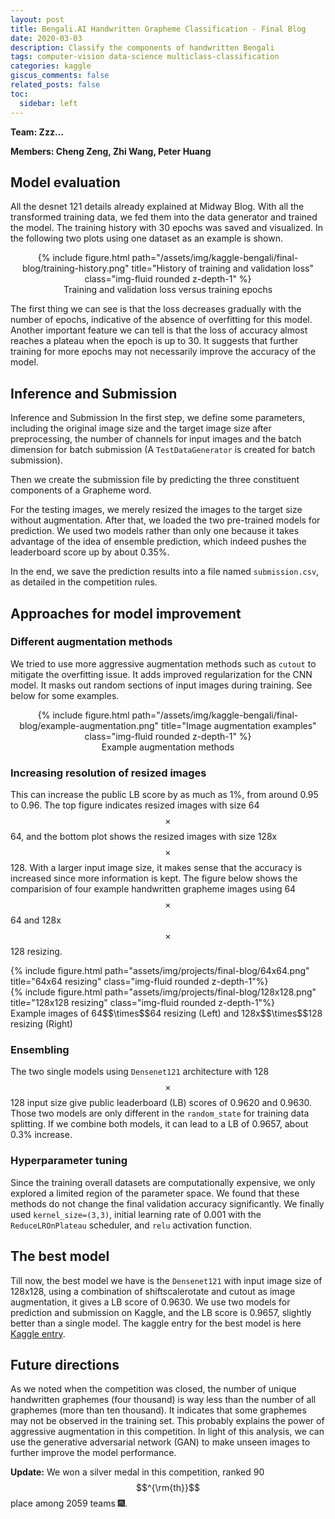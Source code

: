 ```yaml
---
layout: post
title: Bengali.AI Handwritten Grapheme Classification - Final Blog
date: 2020-03-03
description: Classify the components of handwritten Bengali
tags: computer-vision data-science multiclass-classification
categories: kaggle
giscus_comments: false
related_posts: false
toc:
  sidebar: left
---
```

<!-- En-Dash         &ndash;    &#150;
Em-Dash         &mdash;    &#151;
Minus Symbol    &minus;    &#8722; -->

**Team: Zzz...**

**Members: Cheng Zeng, Zhi Wang, Peter Huang**

## Model evaluation

All the desnet 121 details already explained at Midway Blog.
With all the transformed training data, we fed them into the data generator and trained the model. The training history with 30 epochs was saved and visualized. In the following two plots using one dataset as an example is shown.

<div class="img-div" markdown="0" style="text-align:center">
  {% include figure.html path="/assets/img/kaggle-bengali/final-blog/training-history.png" title="History of training and validation loss" class="img-fluid rounded z-depth-1" %}
  <figcaption>Training and validation loss versus training epochs</figcaption>
</div>

The first thing we can see is that the loss decreases gradually with the number of epochs, indicative of the absence of overfitting for this model. Another important feature we can tell is that the loss of accuracy almost reaches a plateau when the epoch is up to 30. It suggests that further training for more epochs may not necessarily improve the accuracy of the model.

## Inference and Submission

Inference and Submission
In the first step, we define some parameters, including the original image size and the target image size after preprocessing, the number of channels for input images and the batch dimension for batch submission (A `TestDataGenerator` is created for batch submission).

Then we create the submission file by predicting the three constituent components of a Grapheme word.

For the testing images, we merely resized the images to the target size without augmentation. After that, we loaded the two pre-trained models for prediction. We used two models rather than only one because it takes advantage of the idea of ensemble prediction, which indeed pushes the leaderboard score up by about 0.35%.

In the end, we save the prediction results into a file named `submission.csv`, as detailed in the competition rules.

## Approaches for model improvement

### Different augmentation methods

We tried to use more aggressive augmentation methods such as `cutout` to mitigate the overfitting issue. It adds improved regularization for the CNN model. It masks out random sections of input images during training. See below for some examples.

<div class="img-div" markdown="0" style="text-align:center">
  {% include figure.html path="/assets/img/kaggle-bengali/final-blog/example-augmentation.png" title="Image augmentation examples" class="img-fluid rounded z-depth-1" %}
  <figcaption>Example augmentation methods</figcaption>
</div>

### Increasing resolution of resized images

This can increase the public LB score by as much as 1%, from around 0.95 to 0.96. The top figure indicates resized images with size 64$$\times$$64, and the bottom plot shows the resized images with size 128x$$\times$$128. With a larger input image size, it makes sense that the accuracy is increased since more information is kept. The figure below shows the comparision of four example handwritten grapheme images using 64$$\times$$64 and 128x$$\times$$128 resizing.

<div class="row justify-content-sm-center">
    <div class="col-sm-6 mt-3 mt-md-0">
        {% include figure.html path="assets/img/projects/final-blog/64x64.png" title="64x64 resizing" class="img-fluid rounded z-depth-1"%}
    </div>
    <div class="col-sm-6 mt-3 mt-md-0" style="top:0px">
        {% include figure.html path="assets/img/projects/final-blog/128x128.png" title="128x128 resizing" class="img-fluid rounded z-depth-1"%}
    </div>
</div>
<div class="caption">
    Example images of 64$$\times$$64 resizing (Left) and 128x$$\times$$128 resizing (Right)
</div>

### Ensembling

The two single models using `Densenet121` architecture with 128$$\times$$128 input size give public leaderboard (LB) scores of 0.9620 and 0.9630. Those two models are only different in the `random_state` for training data splitting. If we combine both models, it can lead to a LB of 0.9657, about 0.3% increase.


### Hyperparameter tuning

Since the training overall datasets are computationally expensive, we only explored a limited region of the parameter space. We found that these methods do not change the final validation accuracy significantly. We finally used `kernel_size=(3,3)`, initial learning rate of 0.001 with the `ReduceLROnPlateau` scheduler, and `relu` activation function.

## The best model

Till now, the best model we have is the `Densenet121` with input image size of 128x128, using a combination of shiftscalerotate and cutout as image augmentation, it gives a LB score of 0.9630. We use two models for prediction and submission on Kaggle, and the LB score is 0.9657, slightly better than a single model. The kaggle entry for the best model is here [Kaggle entry](https://www.kaggle.com/cengc13/bengali-handwritten-grapheme-inference?scriptVersionId=29454598).


## Future directions

As we noted when the competition was closed, the number of unique handwritten graphemes (four thousand) is way less than the number of all graphemes (more than ten thousand). It indicates that some graphemes may not be observed in the training set. This probably explains the power of aggressive augmentation in this competition. In light of this analysis, we can use the generative adversarial network (GAN) to make unseen images to further improve the model performance.


**Update:** We won a silver medal in this competition, ranked 90$$^{\rm{th}}$$ place among 2059 teams :fireworks:.